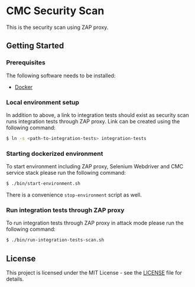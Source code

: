 # CMC Security Scan

This is the security scan using ZAP proxy.

## Getting Started

### Prerequisites

The following software needs to be installed:

* [Docker](https://www.docker.com)

### Local environment setup

In addition to above, a link to integration tests should exist as security scan runs integration tests through ZAP proxy. Link can be created using the following command:

```bash
$ ln -s <path-to-integration-tests> integration-tests
```

### Starting dockerized environment

To start environment including ZAP proxy, Selenium Webdriver and CMC service stack please run the following command:

```bash
$ ./bin/start-environment.sh
```

There is a convenience `stop-environment` script as well.

### Run integration tests through ZAP proxy

To run integration tests through ZAP proxy in attack mode please run the following command:

```bash
$ ./bin/run-integration-tests-scan.sh
```

## License

This project is licensed under the MIT License - see the [LICENSE](LICENSE.txt) file for details.
